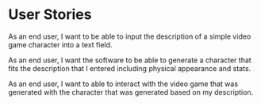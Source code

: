 # User Stories

As an end user, I want to be able to input the description of a simple video game character into a text field. 

As an end user, I want the software to be able to generate a character that fits the description that I entered including physical appearance and stats. 

As an end user, I want to able to interact with the video game that was generated with the character that was generated based on my description.
